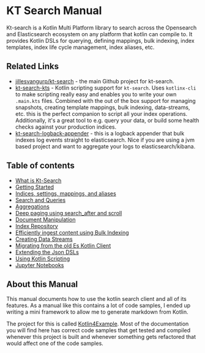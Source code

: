 # KT Search Manual 

Kt-search is a Kotlin Multi Platform library to search across the Opensearch and Elasticsearch ecosystem on any platform that kotlin can compile to. It provides Kotlin DSLs for querying, defining mappings, bulk indexing, index templates, index life cycle management, index aliases, etc. 

## Related Links

- [jillesvangurp/kt-search](https://github.com/jillesvangurp/kt-search) - the main Github project for kt-search.
- [kt-search-kts](https://github.com/jillesvangurp/kt-search-kts) - Kotlin scripting support for `kt-search`. Uses `kotlinx-cli` to make scripting really easy and enables you to write your own `.main.kts` files. Combined with the out of the box support for managing snapshots, creating template mappings, bulk indexing, data-streams, etc. this is the perfect companion to script all your index operations. Additionally, it's a great tool to e.g. query your data, or build some health checks against your production indices.
- [kt-search-logback-appender](https://github.com/jillesvangurp/kt-search-logback-appender) - this is a logback appender that bulk indexes log events straight to elasticsearch. Nice if you are using a jvm based project and want to aggregate your logs to elasticsearch/kibana.

## Table of contents

- [What is Kt-Search](WhatIsKtSearch.md)
- [Getting Started](GettingStarted.md)
- [Indices, settings, mappings, and aliases](IndexManagement.md)
- [Search and Queries](Search.md)
- [Aggregations](Aggregations.md)
- [Deep paging using search_after and scroll](DeepPaging.md)
- [Document Manipulation](DocumentManipulation.md)
- [Index Repository](IndexRepository.md)
- [Efficiently ingest content using Bulk Indexing](BulkIndexing.md)
- [Creating Data Streams](DataStreams.md)
- [Migrating from the old Es Kotlin Client](Migrating.md)
- [Extending the Json DSLs](ExtendingTheDSL.md)
- [Using Kotlin Scripting](Scripting.md)
- [Jupyter Notebooks](Jupyter.md)

## About this Manual

This manual documents how to use the kotlin search client and all of its features. As a manual like this contains a lot of code samples, I ended up writing a mini framework to allow me to generate markdown from Kotlin.

The project for this is called [Kotlin4Example](https://github.com/jillesvangurp/kotlin4example). Most of the documentation you will find here has correct code samples that get tested and compiled whenever this project is built and whenever something gets refactored that would affect one of the code samples.


